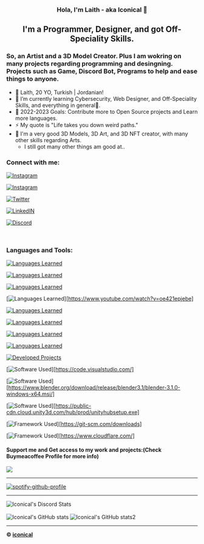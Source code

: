 <h3 align="center"> Hola, I'm Laith - aka Iconical 👋 </h3>
<h2 align="center"> I'm a Programmer, Designer, and got Off-Speciality Skills. </h2>
<h3> So, an Artist and a 3D Model Creator. Plus I am wokring on many projects regarding programming and desingning. Projects such as Game, Discord Bot, Programs to help and ease things to anyone. </h3> 

- 🔭 Laith, 20 YO, Turkish | Jordanian! <br>
- 🌱 I’m currently learning Cybersecurity, Web Designer, and Off-Speciality Skills, and everything in general🤣.<br>
- 🥅 2022-2023 Goals: Contribute more to Open Source projects and Learn more languages.
- ⚡ My quote is "Life takes you down weird paths."
- 🎨 I'm a very good 3D Models, 3D Art, and 3D NFT creator, with many other skills regarding Arts.<br>
     + I still got many other things am good at..
     
### Connect with me: 

[![ Instagram ](https://sk.illicons.dev/icons?i=instagram)][instagram]

[![ Instagram ](https://sk.illicons.dev/icons?i=wordpress)][website]

[![ Twitter ](https://sk.illicons.dev/icons?i=twitter)][twitter]

[![ LinkedIN ](https://sk.illicons.dev/icons?i=linkedin)][linkedin]

[![ Discord ](https://sk.illicons.dev/icons?i=discord)][discord]

<br />

### Languages and Tools:  
[![ Languages Learned ](https://sk.illicons.dev/icons?i=html)][cssplaylist]

[![ Languages Learned ](https://sk.illicons.dev/icons?i=css)][cssplaylist]

[![ Languages Learned ](https://sk.illicons.dev/icons?i=js)][jsplaylist]

[![ Languages Learned ](https://sk.illicons.dev/icons?i=nodejs)][https://www.youtube.com/watch?v=oe421epjebe]

[![ Languages Learned ](https://sk.illicons.dev/icons?i=c)][webdevplaylist]

[![ Languages Learned ](https://sk.illicons.dev/icons?i=cpp)][webdevplaylist]

[![ Languages Learned ](https://sk.illicons.dev/icons?i=cs)][webdevplaylist]

[![ Languages Learned ](https://sk.illicons.dev/icons?i=py)][webdevplaylist]

[![ Developed Projects ](https://sk.illicons.dev/icons?i=bots)][webdevplaylist]

[![ Software Used ](https://sk.illicons.dev/icons?i=vscode)][https://code.visualstudio.com/]

[![ Software Used ](https://sk.illicons.dev/icons?i=blender)][https://www.blender.org/download/release/blender3.1/blender-3.1.0-windows-x64.msi/]

[![ Software Used ](https://sk.illicons.dev/icons?i=unity)][https://public-cdn.cloud.unity3d.com/hub/prod/unityhubsetup.exe]

[![ Framework Used ](https://sk.illicons.dev/icons?i=git)][https://git-scm.com/downloads]

[![ Framework Used ](https://sk.illicons.dev/icons?i=cloudflare)][https://www.cloudflare.com/]
 
#### Support me and Get access to my work and projects:(Check Buymeacoffee Profile for more info) 
<a href="https://www.buymeacoffee.com/iconical"><img src="https://img.buymeacoffee.com/button-api/?text=Buy me a pizza&emoji=🍕&slug=iconical&button_colour=FF5F5F&font_colour=ffffff&font_family=Cookie&outline_colour=000000&coffee_colour=FFDD00" /></a>

---

[![spotify-github-profile](https://spotify-github-profile.vercel.app/api/view?uid=laith-daaja&cover_image=true&theme=novatorem&bar_color=53b14f&bar_color_cover=true)](https://spotify-github-profile.vercel.app/api/view?uid=laith-daaja&redirect=true)

---

![Iconical's Discord Stats](https://discord.c99.nl/widget/theme-3/362301055976996864.png)<br /><br />
![Iconical's GitHub stats](https://github-readme-stats.vercel.app/api?username=babyico&count_private=true&show_icons=true&theme=dark)
![Iconical's GitHub stats2](https://github-readme-stats.vercel.app/api/top-langs/?username=whinee&layout=compact&theme=dark)<br>

---
**© [iconical][instagram]**


[Discord]: https://dsc.gg/carena
[Website]: https://ico.is-a.dev
[Twitter]: https://twitter.com/iconicaal
[Instagram]: https://instagram.com/iconicaal
[linkedin]: https://www.linkedin.com/in/iconicaal
[webdevplaylist]: https://www.youtube.com/playlist?list=PLkwxH9e_vrAJ0WbEsFA9W3I1W-g_BTsbt
[jsplaylist]: https://www.youtube.com/playlist?list=PLkwxH9e_vrALRJKu7wfXby3MKeflhTu6B
[cssplaylist]: https://www.youtube.com/playlist?list=PLkwxH9e_vrALSdvZuEh6gqQdmDoDIoqz4
[reactplaylist]: https://www.youtube.com/playlist?list=PLkwxH9e_vrAK4TdffpxKY3QGyHCpxFcQ0

